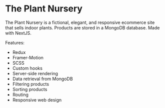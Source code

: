 # The Plant Nursery

The Plant Nursery is a fictional, elegant, and responsive ecommerce site that sells indoor plants. Products are stored in a MongoDB database. Made with NextJS.


Features: 

* Redux
* Framer-Motion
* SCSS
* Custom hooks
* Server-side rendering
* Data retrieval from MongoDB
* Filtering products
* Sorting products
* Routing
* Responsive web design




